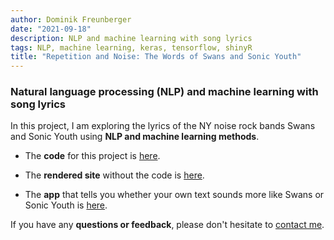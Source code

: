 ```yaml
---
author: Dominik Freunberger
date: "2021-09-18"
description: NLP and machine learning with song lyrics
tags: NLP, machine learning, keras, tensorflow, shinyR
title: "Repetition and Noise: The Words of Swans and Sonic Youth"
---
```


### Natural language processing (NLP) and machine learning with song lyrics

In this project, I am exploring the lyrics of the NY noise rock bands Swans and Sonic Youth using __NLP and machine learning methods__.

- The __code__ for this project is [here](https://github.com/dmnkfr/sonic_youth/blob/main/sy_swans.Rmd).

- The __rendered site__ without the code is [here](https://dmnkfr.github.io/sonic_youth/).

- The __app__ that tells you whether your own text sounds more like Swans or Sonic Youth is [here](https://dmnkfr.shinyapps.io/Swans_Sonic_Youth/).

If you have any __questions or feedback__, please don't hesitate to [contact me](https://dmnkfr.netlify.app/).
